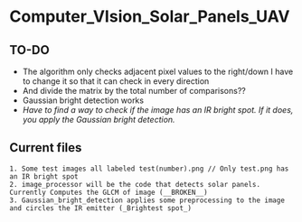 # Computer_VIsion_Solar_Panels_UAV

## TO-DO
  * The algorithm only checks adjacent pixel values to the right/down
	I have to change it so that it can check in every direction 
  * And divide the matrix by the total number of comparisons??
  * Gaussian bright detection works
  * _Have to find a way to check if the image has an IR bright spot. If it does,_
	_you apply the Gaussian bright detection._

## Current files
	1. Some test images all labeled test(number).png // Only test.png has an IR bright spot
	2. image_processor will be the code that detects solar panels. Currently Computes the GLCM of image (__BROKEN__)
	3. Gaussian_bright_detection applies some preprocessing to the image and circles the IR emitter (_Brightest spot_)